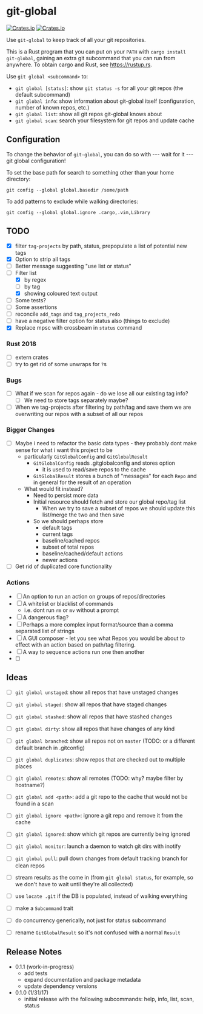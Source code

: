 # git-global

[![Crates.io](https://img.shields.io/crates/v/git-global.svg)](https://crates.io/crates/git-global)
[![Crates.io](https://img.shields.io/crates/d/git-global.svg)](https://crates.io/crates/git-global)

Use `git-global` to keep track of all your git repositories.

This is a Rust program that you can put on your `PATH` with `cargo install git-global`, gaining an extra git subcommand that you can run from anywhere. To
obtain cargo and Rust, see https://rustup.rs.

Use `git global <subcommand>` to:

- `git global [status]`: show `git status -s` for all your git repos (the
  default subcommand)
- `git global info`: show information about git-global itself (configuration,
  number of known repos, etc.)
- `git global list`: show all git repos git-global knows about
- `git global scan`: search your filesystem for git repos and update cache

## Configuration

To change the behavior of `git-global`, you can do so with --- wait for it
--- git global configuration!

To set the base path for search to something other than your home directory:

```
git config --global global.basedir /some/path
```

To add patterns to exclude while walking directories:

```
git config --global global.ignore .cargo,.vim,Library
```

## TODO

- [x] filter `tag-projects` by path, status, prepopulate a list of potential new tags
- [x] Option to strip all tags
- [ ] Better message suggesting "use list or status"
- [ ] Filter list
  - [x] by regex
  - [ ] by tag
  - [x] showing coloured text output
- [ ] Some tests?
- [ ] Some assertions
- [ ] reconcile `add_tags` and `tag_projects_redo`
- [ ] have a negative filter option for status also (things to exclude)
- [x] Replace mpsc with crossbeam in `status` command

### Rust 2018

- [ ] extern crates
- [ ] try to get rid of some unwraps for `?`s

### Bugs

- [ ] What if we scan for repos again - do we lose all our existing tag info?
  - [ ] We need to store tags separately maybe?
- [ ] When we tag-projects after filtering by path/tag and save them we are overwriting our repos with a subset of all our repos

### Bigger Changes

- [ ] Maybe i need to refactor the basic data types - they probably dont make sense for what i want this project to be
  - particularly `GitGlobalConfig` and `GitGlobalResult`
    - `GitGlobalConfig` reads .gitglobalconfig and stores option
      - it is used to read/save repos to the cache
    - `GitGlobalResult` stores a bunch of "messages" for each `Repo` and in general for the result of an operation
  - What would fit instead?
    - Need to persist more data
    - Initial resource should fetch and store our global repo/tag list
      - When we try to save a subset of repos we should update this list/merge the two and then save
    - So we should perhaps store
      - default tags
      - current tags
      - baseline/cached repos
      - subset of total repos
      - baseline/cached/default actions
      - newer actions
- [ ] Get rid of duplicated core functionality

### Actions

- [ ] An option to run an action on groups of repos/directories
- [ ] A whitelist or blacklist of commands
  - i.e. dont run `rm` or `mv` without a prompt
- [ ] A dangerous flag?
- [ ] Perhaps a more complex input format/source than a comma separated list of strings
- [ ] A GUI composer - let you see what Repos you would be about to effect with an action based on path/tag filtering.
- [ ] A way to sequence actions run one then another
- [ ]

## Ideas

- [ ] `git global unstaged`: show all repos that have unstaged changes
- [ ] `git global staged`: show all repos that have staged changes
- [ ] `git global stashed`: show all repos that have stashed changes
- [ ] `git global dirty`: show all repos that have changes of any kind
- [ ] `git global branched`: show all repos not on `master` (TODO: or a different
      default branch in .gitconfig)
- [ ] `git global duplicates`: show repos that are checked out to multiple places
- [ ] `git global remotes`: show all remotes (TODO: why? maybe filter by hostname?)

- [ ] `git global add <path>`: add a git repo to the cache that would not be found in a scan
- [ ] `git global ignore <path>`: ignore a git repo and remove it from the cache
- [ ] `git global ignored`: show which git repos are currently being ignored
- [ ] `git global monitor`: launch a daemon to watch git dirs with inotify
- [ ] `git global pull`: pull down changes from default tracking branch for clean repos

- [ ] stream results as the come in (from `git global status`, for example, so we don't
      have to wait until they're all collected)
- [ ] use `locate .git` if the DB is populated, instead of walking everything
- [ ] make a `Subcommand` trait
- [ ] do concurrency generically, not just for status subcommand
- [ ] rename `GitGlobalResult` so it's not confused with a normal `Result`

## Release Notes

- 0.1.1 (work-in-progress)
  - add tests
  - expand documentation and package metadata
  - update dependency versions
- 0.1.0 (1/31/17)
  - initial release with the following subcommands: help, info, list, scan, status

